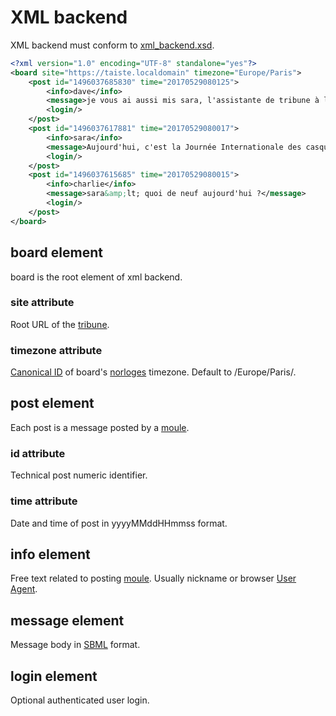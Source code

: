 # XML backend

XML backend must conform to [xml_backend.xsd](./xml_backend.xsd).

```xml
<?xml version="1.0" encoding="UTF-8" standalone="yes"?>
<board site="https://taiste.localdomain" timezone="Europe/Paris">
    <post id="1496037685830" time="20170529080125">
        <info>dave</info>
        <message>je vous ai aussi mis sara, l'assistante de tribune à l'IA surpuissante!</message>
        <login/>
    </post>
    <post id="1496037617881" time="20170529080017">
        <info>sara</info>
        <message>Aujourd'hui, c'est la Journée Internationale des casques bleus. Hihi!</message>
        <login/>
    </post>
    <post id="1496037615685" time="20170529080015">
        <info>charlie</info>
        <message>sara&amp;lt; quoi de neuf aujourd'hui ?</message>
        <login/>
    </post>
</board>
```

## board element

board is the root element of xml backend.

### site attribute

Root URL of the [tribune](./tribune.md).

### timezone attribute

[Canonical ID](https://docs.oracle.com/javase/8/docs/api/java/util/TimeZone.html#getAvailableIDs--) of board's [norloges](./norloge.md) timezone. Default to /Europe\/Paris/.

## post element

Each post is a message posted by a [moule](./moules.md).

### id attribute

Technical post numeric identifier.

### time attribute

Date and time of post in yyyyMMddHHmmss format.

## info element

Free text related to posting [moule](./moules.md). Usually nickname or browser [User Agent](https://en.wikipedia.org/wiki/User_agent).

## message element

Message body in [SBML](./sbml.md) format.

## login element

Optional authenticated  user login.
